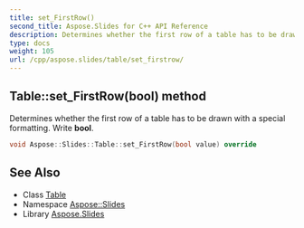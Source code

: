 ```yaml
---
title: set_FirstRow()
second_title: Aspose.Slides for C++ API Reference
description: Determines whether the first row of a table has to be drawn with a special formatting. Write bool.
type: docs
weight: 105
url: /cpp/aspose.slides/table/set_firstrow/
---
```

## Table::set_FirstRow(bool) method


Determines whether the first row of a table has to be drawn with a special formatting. Write **bool**.

```cpp
void Aspose::Slides::Table::set_FirstRow(bool value) override
```

## See Also

* Class [Table](./)
* Namespace [Aspose::Slides](../)
* Library [Aspose.Slides](../../)